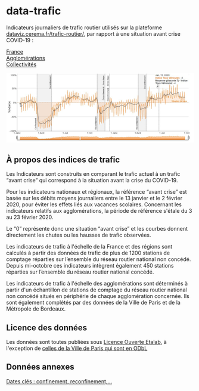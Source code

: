 # data-trafic

Indicateurs journaliers de trafic routier utilisés sur la plateforme [dataviz.cerema.fr/trafic-routier/](https://dataviz.cerema.fr/trafic-routier), par rapport à une situation avant crise COVID-19 :

[France](https://github.com/CEREMA/data-trafic/tree/main/agglos)  
[Agglomérations](https://github.com/CEREMA/data-trafic/tree/main/agglos)  
[Collectivités](https://github.com/CEREMA/data-trafic/tree/main/collectivites)  

![](files/trafic.jpg)


## À propos des indices de trafic
Les Indicateurs sont construits en comparant le trafic actuel à un trafic “avant crise” qui correspond à la situation avant la crise du COVID-19.

Pour les indicateurs nationaux et régionaux, la référence “avant crise” est basée sur les débits moyens journaliers entre le 13 janvier et le 2 février 2020, pour éviter les effets liés aux vacances scolaires. Concernant les indicateurs relatifs aux agglomérations, la période de référence s'étale du 3 au 23 février 2020.

Le “0” représente donc une situation “avant crise” et les courbes donnent directement les chutes ou les hausses de trafic observées.

Les indicateurs de trafic à l'échelle de la France et des régions sont calculés à partir des données de trafic de plus de 1200 stations de comptage réparties sur l’ensemble du réseau routier national non concédé. Depuis mi-octobre ces indicateurs intègrent également 450 stations réparties sur l’ensemble du réseau routier national concédé.

Les indicateurs de trafic à l'échelle des agglomérations sont déterminés à partir d'un échantillon de stations de comptage du réseau routier national non concédé situés en périphérie de chaque agglomération concernée. Ils sont également complétés par des données de la Ville de Paris et de la Métropole de Bordeaux.

## Licence des données
Les données sont toutes publiées sous [Licence Ouverte Etalab](https://www.etalab.gouv.fr/licence-ouverte-open-licence), à l'exception de [celles de la Ville de Paris qui sont en ODbL](https://opendatacommons.org/licenses/odbl/)

## Données annexes
[Dates clés : confinement, reconfinement,...](dates.csv)
